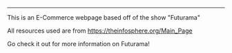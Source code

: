 **************************************************************

This is an E-Commerce webpage based off of the show "Futurama"


All resources used are from https://theinfosphere.org/Main_Page

Go check it out for more information on Futurama!